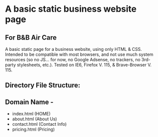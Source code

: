 # A basic static business website page

## For B&B Air Care

A basic static page for a business website, using only HTML & CSS. Intended to be compatible with most browsers, and not use much system resources (so no JS... for now, no Google Adsense, no trackers, no 3rd-party stylesheets, etc.). Tested on IE6, Firefox V. 115, & Brave-Browser V. 115.

## Directory File Structure:
##  Domain Name -
- index.html (HOME)
- about.html (About Us)
- contact.html (Contact Info)
- pricing.html (Pricing)
